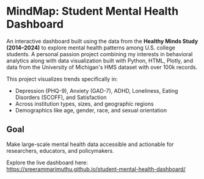 # MindMap: Student Mental Health Dashboard

An interactive dashboard built using the data from the **Healthy Minds Study (2014–2024)** to explore mental health patterns among U.S. college students. A personal passion project combining my interests in behavioral analytics along with data visualization built with Python, HTML, Plotly, and data from the University of Michigan's HMS dataset with over 100k records.

This project visualizes trends specifically in:
- Depression (PHQ-9), Anxiety (GAD-7), ADHD, Loneliness, Eating Disorders (SCOFF), and Satisfaction
- Across institution types, sizes, and geographic regions
- Demographics like age, gender, race, and sexual orientation

## Goal

Make large-scale mental health data accessible and actionable for researchers, educators, and policymakers.


Explore the live dashboard here: https://sreerammarimuthu.github.io/student-mental-health-dashboard/  
